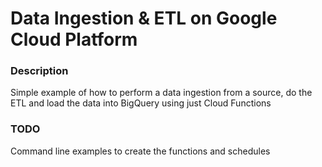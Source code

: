 # Data Ingestion & ETL on Google Cloud Platform   


### Description

Simple example of how to perform a data ingestion from a source, do the ETL and load the data into BigQuery using just Cloud Functions



### TODO

Command line examples to create the functions and schedules
